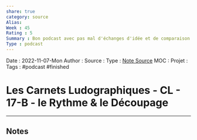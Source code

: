 ```yaml
---
share: true 
category: source
Alias:
Week : 45
Rating : 5 
Summary : Bon podcast avec pas mal d'échanges d'idée et de comparaison sur la façon de jouer.
Type : podcast
---
```

Date : 2022-11-07-Mon
Author :
Source : 
Type : [Note Source](Note%20Source.md)
MOC :
Projet : 
Tags : #podcast #finished 

# Les Carnets Ludographiques - CL - 17-B - le Rythme & le Découpage


***

## Notes
